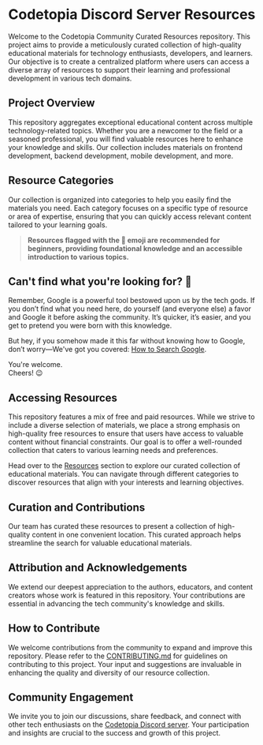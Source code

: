 # Codetopia Discord Server Resources

Welcome to the Codetopia Community Curated Resources repository. This project aims to provide a meticulously curated collection of high-quality educational materials for technology enthusiasts, developers, and learners. Our objective is to create a centralized platform where users can access a diverse array of resources to support their learning and professional development in various tech domains.

## Project Overview

This repository aggregates exceptional educational content across multiple technology-related topics. Whether you are a newcomer to the field or a seasoned professional, you will find valuable resources here to enhance your knowledge and skills. Our collection includes materials on frontend development, backend development, mobile development, and more.

## Resource Categories

Our collection is organized into categories to help you easily find the materials you need. Each category focuses on a specific type of resource or area of expertise, ensuring that you can quickly access relevant content tailored to your learning goals.

>  **Resources flagged with the 🌱 emoji are recommended for beginners, providing foundational knowledge and an accessible introduction to various topics.**

## Can't find what you're looking for? 🤔

 Remember, Google is a powerful tool bestowed upon us by the tech gods. If you don’t find what you need here, do yourself (and everyone else) a favor and Google it before asking the community. It’s quicker, it’s easier, and you get to pretend you were born with this knowledge.  

 But hey, if you somehow made it this far without knowing how to Google, don’t worry—We've got you covered: [How to Search Google](https://www.wikihow.com/Search-Google). 
 
 You're welcome.  
 Cheers! 😉


## Accessing Resources
This repository features a mix of free and paid resources. While we strive to include a diverse selection of materials, we place a strong emphasis on high-quality free resources to ensure that users have access to valuable content without financial constraints. Our goal is to offer a well-rounded collection that caters to various learning needs and preferences.

Head over to the [Resources](./resources.md) section to explore our curated collection of educational materials. You can navigate through different categories to discover resources that align with your interests and learning objectives.

## Curation and Contributions
Our team has curated these resources to present a collection of high-quality content in one convenient location. This curated approach helps streamline the search for valuable educational materials.

## Attribution and Acknowledgements
We extend our deepest appreciation to the authors, educators, and content creators whose work is featured in this repository. Your contributions are essential in advancing the tech community's knowledge and skills.


## How to Contribute
We welcome contributions from the community to expand and improve this repository. Please refer to the [CONTRIBUTING.md](./CONTRIBUTION.md) for guidelines on contributing to this project. Your input and suggestions are invaluable in enhancing the quality and diversity of our resource collection.


## Community Engagement
We invite you to join our discussions, share feedback, and connect with other tech enthusiasts on the [Codetopia Discord server](https://discord.gg/qr7ncUrM6b). Your participation and insights are crucial to the success and growth of this project.

